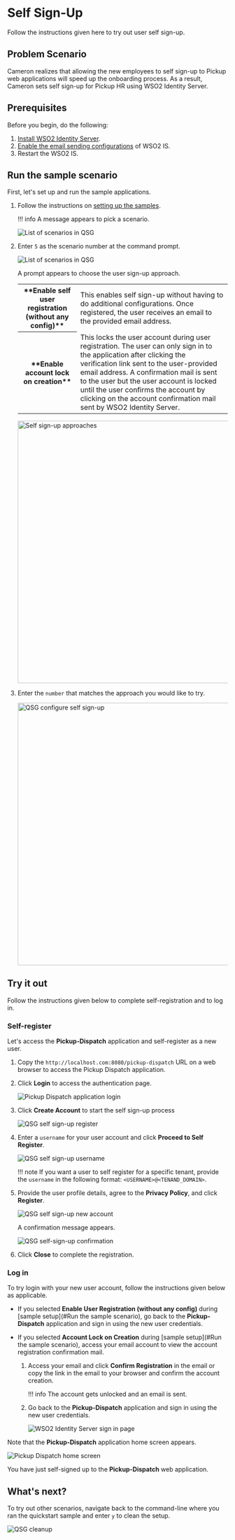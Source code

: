 # Self Sign-Up

Follow the instructions given here to try out user self sign-up.

## Problem Scenario

Cameron realizes that allowing the new employees to self sign-up to Pickup web applications will speed up
the onboarding process. As a result, Cameron sets self sign-up for Pickup HR
using WSO2 Identity Server.

## Prerequisites

Before you begin, do the following:

1.  [Install WSO2 Identity Server]({{base_Path}}/sample-use-cases/set-up/).
2.  [Enable the email sending configurations]({{base_path}}/deploy/configure-email-sending) of WSO2 IS.
3.  Restart the WSO2 IS.

## Run the sample scenario

First, let's set up and run the sample applications.

1.  Follow the instructions on [setting up the samples]({{base_path}}/sample-scenario/#set-up-the-sample-apps).

    !!! info
        A message appears to pick a scenario.
    
    ![List of scenarios in QSG]({{base_path}}/assets/img/get-started/qsg-configure-sso.png)

2.  Enter `5` as the scenario number at the command prompt.

    ![List of scenarios in QSG]({{base_path}}/assets/img/get-started/qsg-configure-sso.png)

    A prompt appears to choose the user sign-up approach.

    <table>
        <tr>
            <th>**Enable self user registration (without any config)**</th>
            <td>
                This enables self sign-up without having to do additional configurations. Once registered, the user receives an email to the provided email address.
            </td>
        </tr>
        <tr>
            <th>**Enable account lock on creation**</th>
            <td>
                This locks the user account during user registration. The user can only sign in to the application after clicking the verification link sent to the user-provided email address. A confirmation mail is sent to the user but the user account is locked until the user confirms the account by clicking on the account confirmation mail sent by WSO2 Identity Server.
            </td>
        </tr>
    </table>

    <img src="{{base_path}}/assets/img/get-started/qsg-configure-self-sign-up.png" width="600" alt="Self sign-up approaches"/>
    
3.  Enter the `number` that matches the approach you would like to try.

    <img src="{{base_path}}/assets/img/get-started/qsg-configure-self-sign-up-2.png" width="600" alt="QSG configure self sign-up"/>

## Try it out

Follow the instructions given below to complete self-registration and to log in.

### Self-register

Let's access the **Pickup-Dispatch** application and self-register as a new user.

1.  Copy the `http://localhost.com:8080/pickup-dispatch` URL on a web browser to access the Pickup Dispatch application.

2.  Click **Login** to access the authentication page.
  
    ![Pickup Dispatch application login]({{base_path}}/assets/img/get-started/qsg-sso-dispatch-login.png)
    
3.  Click **Create Account** to start the self sign-up process

    ![QSG self sign-up register]({{base_path}}/assets/img/get-started/qsg-self-sign-up-register.png)

4.  Enter a `username` for your user account and click **Proceed to Self Register**.

    ![QSG self sign-up username]({{base_path}}/assets/img/get-started/qsg-self-sign-up-username.png)
    
    !!! note
        If you want a user to self register for a specific tenant, provide
        the `username` in the following format: `<USERNAME>@<TENAND_DOMAIN>`.

5.  Provide the user profile details, agree to the **Privacy Policy**, and click **Register**.
      
    ![QSG self sign-up new account]({{base_path}}/assets/img/get-started/qsg-self-sign-up-new-account.png)

    A confirmation message appears.

    ![QSG self-sign-up confirmation]({{base_path}}/assets/img/get-started/qsg-self-sign-up-confirmation.png)

8.  Click **Close** to complete the registration.

### Log in

To try login with your new user account, follow the instructions given below as applicable.

-   If you selected **Enable User Registration (without any
    config)** during [sample setup](#Run the sample scenario), go back to the **Pickup-Dispatch** application and sign in using the new user credentials.

-   If you selected **Account Lock on Creation** during [sample setup](#Run the sample scenario), access your email  account to view the account registration confirmation mail.

    1.  Access your email and click **Confirm Registration** in the email or copy the link
        in the email to your browser and confirm the account creation.

        !!! info
            The account gets unlocked and an email is sent.

    2.  Go back to the **Pickup-Dispatch** application and sign in using the new user credentials.

        ![WSO2 Identity Server sign in page]({{base_path}}/assets/img/get-started/qsg-sso-login-credentials.png)

Note that the **Pickup-Dispatch** application home screen appears.

![Pickup Dispatch home screen]({{base_path}}/assets/img/get-started/qsg-sso-dispatch-home.png)

You have just self-signed up to the **Pickup-Dispatch** web application.

## What's next?

To try out other scenarios, navigate back to the command-line where you ran the quickstart sample and enter `y` to clean the setup.
    
![QSG cleanup]({{base_path}}/assets/img/get-started/qsg-sso-cleanup.png)

